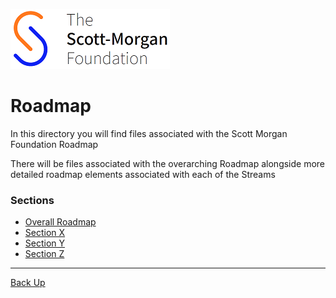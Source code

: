 ![smf-logo](../images/smf-logo.png)
# Roadmap

In this directory you will find files associated with the Scott Morgan Foundation Roadmap

There will be files associated with the overarching Roadmap alongside more detailed roadmap elements associated with each of the Streams

### Sections
- [Overall Roadmap](./overarching/readme.md)
- [Section X](./sectionx/readme.md)
- [Section Y](./sectiony/readme.md)
- [Section Z](./sectionz/readme.md)

<hr>

[Back Up](../README.md)

